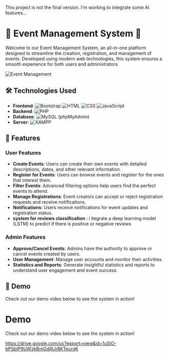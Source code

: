 
This project is not the final version. I'm working to integrate some AI features...

# 🎉 Event Management System 🎉

Welcome to our Event Management System, an all-in-one platform designed to streamline the creation, registration, and management of events. Developed using modern web technologies, this system ensures a smooth experience for both users and administrators.

![Event Management](https://via.placeholder.com/800x300.png?text=Event+Management+System)

## 🛠 Technologies Used
- **Frontend**: ![Bootstrap](https://img.shields.io/badge/Bootstrap-563D7C?style=flat&logo=bootstrap&logoColor=white) ![HTML](https://img.shields.io/badge/HTML5-E34F26?style=flat&logo=html5&logoColor=white) ![CSS](https://img.shields.io/badge/CSS3-1572B6?style=flat&logo=css3&logoColor=white) ![JavaScript](https://img.shields.io/badge/JavaScript-F7DF1E?style=flat&logo=javascript&logoColor=black)
- **Backend**: ![PHP](https://img.shields.io/badge/PHP-777BB4?style=flat&logo=php&logoColor=white)
- **Database**: ![MySQL](https://img.shields.io/badge/MySQL-4479A1?style=flat&logo=mysql&logoColor=white) (phpMyAdmin)
- **Server**: ![XAMPP](https://img.shields.io/badge/XAMPP-FB7A24?style=flat&logo=xampp&logoColor=white)

## 🚀 Features

### User Features
- **Create Events**: Users can create their own events with detailed descriptions, dates, and other relevant information.
- **Register for Events**: Users can browse events and register for the ones that interest them.
- **Filter Events**: Advanced filtering options help users find the perfect events to attend.
- **Manage Registrations**: Event creators can accept or reject registration requests and receive notifications.
- **Notifications**: Users receive notifications for event updates and registration status.
- **system for reviews classification** : i itegrate a deep learning model (LSTM) to predict if there is positive or negative reviews 

### Admin Features
- **Approve/Cancel Events**: Admins have the authority to approve or cancel events created by users.
- **User Management**: Manage user accounts and monitor their activities.
- **Statistics and Reports**: Generate insightful statistics and reports to understand user engagement and event success.

## 🎥 Demo

Check out our demo video below to see the system in action!

# Demo

Check out our demo video below to see the system in action!

https://drive.google.com/uc?export=view&id=1uSIO-bPSbIP9UWzkBmGdiRJr8KTeurqK
